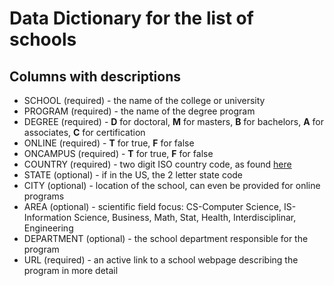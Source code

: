 # Data Dictionary for the list of schools

## Columns with descriptions

* SCHOOL (required) - the name of the college or university
* PROGRAM (required) - the name of the degree program
* DEGREE (required) - **D** for doctoral, **M** for masters, **B** for bachelors, **A** for associates, **C** for certification
* ONLINE (required) - **T** for true, **F** for false
* ONCAMPUS (required) - **T** for true, **F** for false
* COUNTRY (required) - two digit ISO country code, as found [here](https://countrycode.org/)
* STATE (optional) - if in the US, the 2 letter state code
* CITY (optional) - location of the school, can even be provided for online programs
* AREA (optional) - scientific field focus: CS-Computer Science, IS-Information Science, Business, Math, Stat, Health, Interdisciplinar, Engineering
* DEPARTMENT (optional) - the school department responsible for the program
* URL (required) - an active link to a school webpage describing the program in more detail
